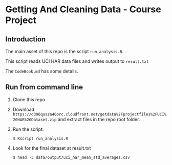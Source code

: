 # Getting And Cleaning Data - Course Project

## Introduction

The main asset of this repo is the script `run_analysis.R`. 

This script reads UCI HAR data files and writes output to `result.txt`

The `CodeBook.md` has some details.


## Run from command line

1. Clone this repo.
2. Download `https://d396qusza40orc.cloudfront.net/getdata%2Fprojectfiles%2FUCI%20HAR%20Dataset.zip` and extract files in the repo root folder.
3. Run the script:

       $ Rscript run_analysis.R

4. Look for the final dataset at result.txt

	   $ head -3 data/output/uci_har_mean_std_averages.csv
	   
